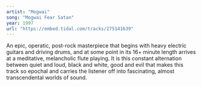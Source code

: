 ```yaml
---
artist: "Mogwai" 
song: "Mogwai Fear Satan"
year: 1997
url: "https://embed.tidal.com/tracks/275141639"
---
```


An epic, operatic, post-rock masterpiece that begins with heavy electric
guitars and driving drums, and at some point in its 16+ minute length arrives
at a meditative, melancholic flute playing. It is this constant alternation
between quiet and loud, black and white, good and evil that makes this track so
epochal and carries the listener off into fascinating, almost transcendental
worlds of sound.
